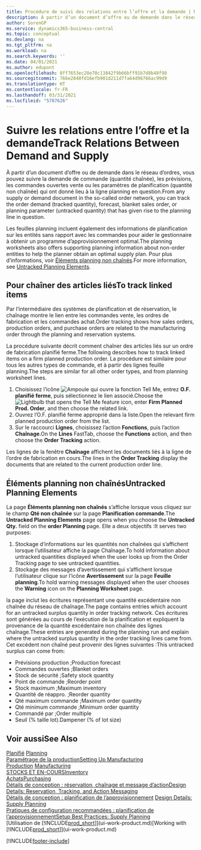 ```yaml
---
title: Procédure de suivi des relations entre l’offre et la demande | Microsoft Docs
description: À partir d’un document d’offre ou de demande dans le réseau d’ordres, vous pouvez suivre la demande de commande (quantité chaînée), les prévisions, les commandes ouvertes vente ou les paramètres de planification (quantité non chaînée) qui ont donné lieu à la ligne planning en question.
author: SorenGP
ms.service: dynamics365-business-central
ms.topic: conceptual
ms.devlang: na
ms.tgt_pltfrm: na
ms.workload: na
ms.search.keywords: ''
ms.date: 04/01/2021
ms.author: edupont
ms.openlocfilehash: 8ff7653ec28e70c13842f9b66bff91b7d8b48f98
ms.sourcegitcommit: 766e2840fd16efb901d211d7fa64d96766ac99d9
ms.translationtype: HT
ms.contentlocale: fr-FR
ms.lasthandoff: 03/31/2021
ms.locfileid: "5787626"
---
```

# <a name="track-relations-between-demand-and-supply"></a><span data-ttu-id="ba64a-103">Suivre les relations entre l’offre et la demande</span><span class="sxs-lookup"><span data-stu-id="ba64a-103">Track Relations Between Demand and Supply</span></span>
<span data-ttu-id="ba64a-104">À partir d’un document d’offre ou de demande dans le réseau d’ordres, vous pouvez suivre la demande de commande (quantité chaînée), les prévisions, les commandes ouvertes vente ou les paramètres de planification (quantité non chaînée) qui ont donné lieu à la ligne planning en question.</span><span class="sxs-lookup"><span data-stu-id="ba64a-104">From any supply or demand document in the so-called order network, you can track the order demand (tracked quantity), forecast, blanket sales order, or planning parameter (untracked quantity) that has given rise to the planning line in question.</span></span>

<span data-ttu-id="ba64a-105">Les feuilles planning incluent également des informations de planification sur les entités sans rapport avec les commandes pour aider le gestionnaire à obtenir un programme d’approvisionnement optimal.</span><span class="sxs-lookup"><span data-stu-id="ba64a-105">The planning worksheets also offers supporting planning information about non-order entities to help the planner obtain an optimal supply plan.</span></span> <span data-ttu-id="ba64a-106">Pour plus d’informations, voir [Éléments planning non chaînés](production-how-track-demand-supply.md#untracked-planning-elements).</span><span class="sxs-lookup"><span data-stu-id="ba64a-106">For more information, see [Untracked Planning Elements](production-how-track-demand-supply.md#untracked-planning-elements).</span></span>

## <a name="to-track-linked-items"></a><span data-ttu-id="ba64a-107">Pour chaîner des articles liés</span><span class="sxs-lookup"><span data-stu-id="ba64a-107">To track linked items</span></span>
<span data-ttu-id="ba64a-108">Par l’intermédiaire des systèmes de planification et de réservation, le chaînage montre le lien entre les commandes vente, les ordres de fabrication et les commandes achat.</span><span class="sxs-lookup"><span data-stu-id="ba64a-108">Order tracking shows how sales orders, production orders, and purchase orders are related to the manufacturing order through the planning and reservation systems.</span></span>

<span data-ttu-id="ba64a-109">La procédure suivante décrit comment chaîner des articles liés sur un ordre de fabrication planifié ferme.</span><span class="sxs-lookup"><span data-stu-id="ba64a-109">The following describes how to track linked items on a firm planned production order.</span></span> <span data-ttu-id="ba64a-110">La procédure est similaire pour tous les autres types de commande, et à partir des lignes feuille planning.</span><span class="sxs-lookup"><span data-stu-id="ba64a-110">The steps are similar for all other order types, and from planning worksheet lines.</span></span>

1. <span data-ttu-id="ba64a-111">Choisissez l’icône ![Ampoule qui ouvre la fonction Tell Me](media/ui-search/search_small.png "Dites-moi ce que vous voulez faire"), entrez **O.F. planifié ferme**, puis sélectionnez le lien associé.</span><span class="sxs-lookup"><span data-stu-id="ba64a-111">Choose the ![Lightbulb that opens the Tell Me feature](media/ui-search/search_small.png "Tell me what you want to do") icon, enter **Firm Planned Prod. Order**, and then choose the related link.</span></span>
2. <span data-ttu-id="ba64a-112">Ouvrez l’O.F. planifié ferme approprié dans la liste.</span><span class="sxs-lookup"><span data-stu-id="ba64a-112">Open the relevant firm planned production order from the list.</span></span>
3. <span data-ttu-id="ba64a-113">Sur le raccourci **Lignes**, choisissez l’action **Fonctions**, puis l’action **Chaînage**.</span><span class="sxs-lookup"><span data-stu-id="ba64a-113">On the **Lines** FastTab, choose the **Functions** action, and then choose the **Order Tracking** action.</span></span>

<span data-ttu-id="ba64a-114">Les lignes de la fenêtre **Chaînage** affichent les documents liés à la ligne de l’ordre de fabrication en cours.</span><span class="sxs-lookup"><span data-stu-id="ba64a-114">The lines in the **Order Tracking** display the documents that are related to the current production order line.</span></span>

## <a name="untracked-planning-elements"></a><span data-ttu-id="ba64a-115">Éléments planning non chaînés</span><span class="sxs-lookup"><span data-stu-id="ba64a-115">Untracked Planning Elements</span></span>
<span data-ttu-id="ba64a-116">La page **Éléments planning non chaînés** s’affiche lorsque vous cliquez sur le champ **Qté non chaînée** sur la page **Planification commande**.</span><span class="sxs-lookup"><span data-stu-id="ba64a-116">The **Untracked Planning Elements** page opens when you choose the **Untracked Qty.** field on the **order Planning** page.</span></span> <span data-ttu-id="ba64a-117">Elle a deux objectifs :</span><span class="sxs-lookup"><span data-stu-id="ba64a-117">It serves two purposes:</span></span>

1. <span data-ttu-id="ba64a-118">Stockage d’informations sur les quantités non chaînées qui s’affichent lorsque l’utilisateur affiche la page Chaînage.</span><span class="sxs-lookup"><span data-stu-id="ba64a-118">To hold information about untracked quantities displayed when the user looks up from the Order Tracking page to see untracked quantities.</span></span>
2. <span data-ttu-id="ba64a-119">Stockage des messages d’avertissement qui s’affichent lorsque l’utilisateur clique sur l’icône **Avertissement** sur la page **Feuille planning**.</span><span class="sxs-lookup"><span data-stu-id="ba64a-119">To hold warning messages displayed when the user chooses the **Warning** icon on the **Planning Worksheet** page.</span></span>

<span data-ttu-id="ba64a-120">la page inclut les écritures représentant une quantité excédentaire non chaînée du réseau de chaînage.</span><span class="sxs-lookup"><span data-stu-id="ba64a-120">The page contains entries which account for an untracked surplus quantity in order tracking network.</span></span> <span data-ttu-id="ba64a-121">Ces écritures sont générées au cours de l’exécution de la planification et expliquent la provenance de la quantité excédentaire non chaînée des lignes chaînage.</span><span class="sxs-lookup"><span data-stu-id="ba64a-121">These entries are generated during the planning run and explain where the untracked surplus quantity in the order tracking lines came from.</span></span> <span data-ttu-id="ba64a-122">Cet excédent non chaîné peut provenir des lignes suivantes :</span><span class="sxs-lookup"><span data-stu-id="ba64a-122">This untracked surplus can come from:</span></span>

- <span data-ttu-id="ba64a-123">Prévisions production ;</span><span class="sxs-lookup"><span data-stu-id="ba64a-123">Production forecast</span></span>
- <span data-ttu-id="ba64a-124">Commandes ouvertes ;</span><span class="sxs-lookup"><span data-stu-id="ba64a-124">Blanket orders</span></span>
- <span data-ttu-id="ba64a-125">Stock de sécurité ;</span><span class="sxs-lookup"><span data-stu-id="ba64a-125">Safety stock quantity</span></span>
- <span data-ttu-id="ba64a-126">Point de commande ;</span><span class="sxs-lookup"><span data-stu-id="ba64a-126">Reorder point</span></span>
- <span data-ttu-id="ba64a-127">Stock maximum ;</span><span class="sxs-lookup"><span data-stu-id="ba64a-127">Maximum inventory</span></span>
- <span data-ttu-id="ba64a-128">Quantité de réappro. ;</span><span class="sxs-lookup"><span data-stu-id="ba64a-128">Reorder quantity</span></span>
- <span data-ttu-id="ba64a-129">Qté maximum commande ;</span><span class="sxs-lookup"><span data-stu-id="ba64a-129">Maximum order quantity</span></span>
- <span data-ttu-id="ba64a-130">Qté minimum commande ;</span><span class="sxs-lookup"><span data-stu-id="ba64a-130">Minimum order quantity</span></span>
- <span data-ttu-id="ba64a-131">Commandé par ;</span><span class="sxs-lookup"><span data-stu-id="ba64a-131">Order multiple</span></span>
- <span data-ttu-id="ba64a-132">Seuil (% taille lot).</span><span class="sxs-lookup"><span data-stu-id="ba64a-132">Dampener (% of lot size)</span></span>

## <a name="see-also"></a><span data-ttu-id="ba64a-133">Voir aussi</span><span class="sxs-lookup"><span data-stu-id="ba64a-133">See Also</span></span>  
<span data-ttu-id="ba64a-134">[Planifié](production-planning.md) </span><span class="sxs-lookup"><span data-stu-id="ba64a-134">[Planning](production-planning.md) </span></span>  
[<span data-ttu-id="ba64a-135">Paramétrage de la production</span><span class="sxs-lookup"><span data-stu-id="ba64a-135">Setting Up Manufacturing</span></span>](production-configure-production-processes.md)  
<span data-ttu-id="ba64a-136">[Production](production-manage-manufacturing.md)  </span><span class="sxs-lookup"><span data-stu-id="ba64a-136">[Manufacturing](production-manage-manufacturing.md)  </span></span>  
[<span data-ttu-id="ba64a-137">STOCKS ET EN-COURS</span><span class="sxs-lookup"><span data-stu-id="ba64a-137">Inventory</span></span>](inventory-manage-inventory.md)  
[<span data-ttu-id="ba64a-138">Achats</span><span class="sxs-lookup"><span data-stu-id="ba64a-138">Purchasing</span></span>](purchasing-manage-purchasing.md)  
[<span data-ttu-id="ba64a-139">Détails de conception : réservation, chaînage et message d’action</span><span class="sxs-lookup"><span data-stu-id="ba64a-139">Design Details: Reservation, Tracking, and Action Messaging</span></span>](design-details-reservation-order-tracking-and-action-messaging.md)  
<span data-ttu-id="ba64a-140">[Détails de conception : planification de l’approvisionnement](design-details-supply-planning.md) </span><span class="sxs-lookup"><span data-stu-id="ba64a-140">[Design Details: Supply Planning](design-details-supply-planning.md) </span></span>  
[<span data-ttu-id="ba64a-141">Pratiques de configuration recommandées : planification de l’approvisionnement</span><span class="sxs-lookup"><span data-stu-id="ba64a-141">Setup Best Practices: Supply Planning</span></span>](setup-best-practices-supply-planning.md)  
<span data-ttu-id="ba64a-142">[Utilisation de [!INCLUDE[prod_short](includes/prod_short.md)]](ui-work-product.md)</span><span class="sxs-lookup"><span data-stu-id="ba64a-142">[Working with [!INCLUDE[prod_short](includes/prod_short.md)]](ui-work-product.md)</span></span>


[!INCLUDE[footer-include](includes/footer-banner.md)]